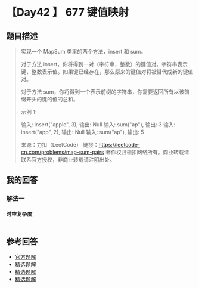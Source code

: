 # 【Day42 】 677 键值映射

## 题目描述

> 实现一个 MapSum 类里的两个方法，insert 和 sum。
>
> 对于方法 insert，你将得到一对（字符串，整数）的键值对。字符串表示键，整数表示值。如果键已经存在，那么原来的键值对将被替代成新的键值对。
>
> 对于方法 sum，你将得到一个表示前缀的字符串，你需要返回所有以该前缀开头的键的值的总和。
>
> 示例 1:
>
> 输入: insert("apple", 3), 输出: Null
> 输入: sum("ap"), 输出: 3
> 输入: insert("app", 2), 输出: Null
> 输入: sum("ap"), 输出: 5
>
> 来源：力扣（LeetCode）
> 链接：https://leetcode-cn.com/problems/map-sum-pairs
> 著作权归领扣网络所有。商业转载请联系官方授权，非商业转载请注明出处。

## 我的回答

### 解法一

#### 时空复杂度

```JavaScript

```

## 参考回答

- [官方题解](https://github.com/leetcode-pp/91alg-1/issues/69#issuecomment-657210282)
- [精选题解](https://github.com/leetcode-pp/91alg-1/issues/69#issuecomment-657089236)
- [精选题解](https://github.com/leetcode-pp/91alg-1/issues/69#issuecomment-657179551)
- [精选题解](https://github.com/leetcode-pp/91alg-1/issues/69#issuecomment-657187234)
